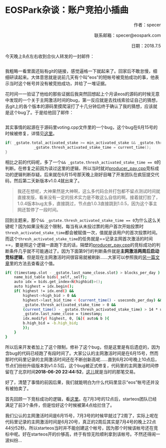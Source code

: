 
# EOSPark杂谈：账户竞拍小插曲

<p align="right">作者：specer</p>

<p align="right">联系邮箱：specer@eospark.com</p>

<p align="right">日期：2018.7.5</p>



今天晚上8点左右收到合伙人转发的一封邮件：


<img :src="$withBase('/projects/bid-1.png')">


我粗略一看里面还贴有git的链接，感觉逼格一下就起来了。回家后不敢怠慢，细细研读起来。大体意思就是说前几天有个叫“eos”的短帐号被竞拍成功的事，他表示当时这个帐号并没有被竞拍成功，并给了一堆证据。

花时间一一验证了他给的那些证据后我突然回想起上个月读eos的源码的时候无意中发现的一个关于主网激活时间的bug，第一反应就是去找线索验证自己的猜想，去git上的各个版本的源码里摸爬滚打了十几分钟后终于确认了我的猜想，应该就是这个bug了。于是给他回了邮件：


<img :src="$withBase('/projects/bid-2.png')">


其实事情的起源在于源码里voting.cpp文件里的一个bug，这个bug在6月15号的时候被修复，详情见[这里](<https://github.com/EOSIO/eos/commit/2a9e28694925529ba9a37c54419a4e70fa5020f8#diff-4a17a9395811a1608b337a3813fe802aR155>)。

```cpp
if( _gstate.total_activated_stake >= min_activated_stake && _gstate.thresh_activated_stake_time == 0 ) {
             _gstate.thresh_activated_stake_time = current_time();
}
```

相比之前的代码呢，多了一个`&& _gstate.thresh_activated_stake_time == 0`的判断。在修复之前因为读过这里的逻辑，所以当时就对[producer_pay.cpp](https://github.com/EOSIO/eos/blob/90fefdd12a4797e47890910f11dd7b60f1435ed4/contracts/eosio.system/producer_pay.cpp#L57)竞标成功的逻辑判断存疑。后来就在6月15号那天晚上刚好目睹了开发团队在疯狂提交代码，然后第二天新版本v1.0.4就出来了。



> 我还在想呢，大神果然是大神啊，这么多代码合并打包都不留点测试时间就直接发版，看来没有一定的技术实力是不敢这么自信的啊。接着就打脸了，1.0.4版本bug太多，直接跳过，节点由1.0.3直接跳到1.0.5，因为这个事主网还暂停了一段时间。



回到主题来，那个`&& _gstate.thresh_activated_stake_time == 0`为什么这么关键呢？因为如果没有这个限制，每当有从未投过票的用户首次开始投票时`thresh_activated_stake_time`都会被赋值一次，值就是该用户的首次投票时间。而这个`thresh_activated_stake_time`的任务就是==记录主网首次激活的时间==，要是照这个逻辑一直跑下去的话，隔壁的[producer_pay.cpp](https://github.com/EOSIO/eos/blob/90fefdd12a4797e47890910f11dd7b60f1435ed4/contracts/eosio.system/producer_pay.cpp#L57)的竞标成功的判断条件几乎就不可能通过了。因为下面第9行的判断条件就是**主网激活两周后启动竞标逻辑**，但是现在主网激活时间很容易就被刷新……大家可以参照我的[另一篇文章](https://blog.eospark.com)里的方法去查看这个值。

```bash
if( (timestamp.slot - _gstate.last_name_close.slot) > blocks_per_day ) {
	name_bid_table bids(_self,_self);
	auto idx = bids.get_index<N(highbid)>();
	auto highest = idx.begin();
	if( highest != idx.end() &&
        highest->high_bid > 0 &&
        highest->last_bid_time < (current_time() - useconds_per_day) &&
        _gstate.thresh_activated_stake_time > 0 &&
        (current_time() - _gstate.thresh_activated_stake_time) > 14 * useconds_per_day ) {
        _gstate.last_name_close = timestamp;
        idx.modify( highest, 0, [&]( auto& b ){
        b.high_bid = -b.high_bid;
        });
    }
}
```



所以后来开发者加上了这个限制，修补了这个bug，但是这里是有后遗症的，因为含bug的代码已经跑了有段时间了。大家公认的主网激活时间是在6月15号，然而那时代码里记录的主网激活时间还在不断创新高呢……直到6月20号晚上10点后，节点们纷纷升级版本到v1.0.5后，这个bug被正式修复，代码里的主网激活时间停留在了北京时间**2018-06-20 22:44:52**，[这儿](<https://eospark.com/MainNet/block/1717756>)就是当时的那笔交易。



好了，清楚了事情的前因后果，我们就能明白为什么代码里显示“eos”帐号还并没有被拍卖了。

首先回顾一下竞标成功的逻辑，看[这里](https://eospark.com/MainNet/bidaccount)。在7月3号的12点后，starteos团队已经满足了前3个条件，但是恰好这个时候被第4点给拦住了。

我们公认的主网激活时间是6月15号，7月3号的时候早就过了2周了，实际上呢在代码里记录的主网激活时间是6月20号，真正的2周后其实是7月4号的晚上22点44分52秒。所以starteos当时并不能创建这个帐号，因为那个时候该帐号还在竞标中呢。好在starteos开的价够高，终于有惊无险顺利拿到该帐号。不然还得闹一波纠纷…

